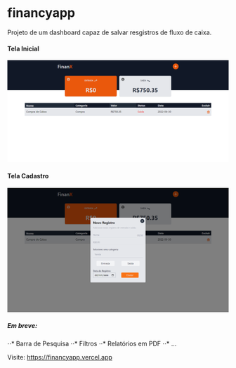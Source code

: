 # financyapp 
Projeto de um dashboard capaz de salvar resgistros de fluxo de caixa.

#### Tela Inicial
![Tela Inicial do APP](https://raw.githubusercontent.com/viniciosragazzi/financyapp/main/screen/1.png)

#### Tela Cadastro
![Tela Inicial do APP](https://raw.githubusercontent.com/viniciosragazzi/financyapp/main/screen/2.png)

##### Em breve:

⋅⋅* Barra de Pesquisa
⋅⋅* Filtros
⋅⋅* Relatórios em PDF
⋅⋅* ...

Visite: https://financyapp.vercel.app
